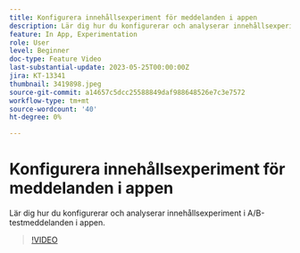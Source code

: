 ```yaml
---
title: Konfigurera innehållsexperiment för meddelanden i appen
description: Lär dig hur du konfigurerar och analyserar innehållsexperiment i A/B-testmeddelanden i appen.
feature: In App, Experimentation
role: User
level: Beginner
doc-type: Feature Video
last-substantial-update: 2023-05-25T00:00:00Z
jira: KT-13341
thumbnail: 3419898.jpeg
source-git-commit: a14657c5dcc25588849daf988648526e7c3e7572
workflow-type: tm+mt
source-wordcount: '40'
ht-degree: 0%

---
```



# Konfigurera innehållsexperiment för meddelanden i appen

Lär dig hur du konfigurerar och analyserar innehållsexperiment i A/B-testmeddelanden i appen.

>[!VIDEO](https://video.tv.adobe.com/v/3419898/?learn=on)
